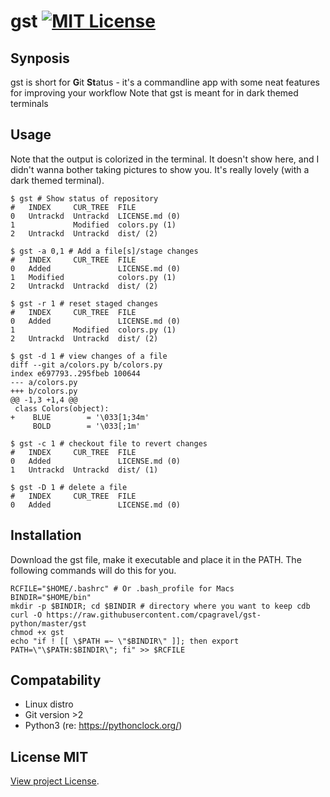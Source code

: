 # gst [![MIT License][license-badge]](LICENSE.md)

## Synposis
gst is short for **G**it **St**atus - it's a commandline app with some neat features for improving your workflow
Note that gst is meant for in dark themed terminals

## Usage
Note that the output is colorized in the terminal. It doesn't show here, and I didn't wanna bother taking pictures to show you. It's really lovely (with a dark themed terminal).
```
$ gst # Show status of repository
#   INDEX     CUR_TREE  FILE
0   Untrackd  Untrackd  LICENSE.md (0)
1             Modified  colors.py (1)
2   Untrackd  Untrackd  dist/ (2)

$ gst -a 0,1 # Add a file[s]/stage changes
#   INDEX     CUR_TREE  FILE
0   Added               LICENSE.md (0)
1   Modified            colors.py (1)
2   Untrackd  Untrackd  dist/ (2)

$ gst -r 1 # reset staged changes
#   INDEX     CUR_TREE  FILE
0   Added               LICENSE.md (0)
1             Modified  colors.py (1)
2   Untrackd  Untrackd  dist/ (2)

$ gst -d 1 # view changes of a file
diff --git a/colors.py b/colors.py
index e697793..295fbeb 100644
--- a/colors.py
+++ b/colors.py
@@ -1,3 +1,4 @@
 class Colors(object):
+    BLUE        = '\033[1;34m'
     BOLD        = '\033[;1m'

$ gst -c 1 # checkout file to revert changes
#   INDEX     CUR_TREE  FILE
0   Added               LICENSE.md (0)
1   Untrackd  Untrackd  dist/ (1)

$ gst -D 1 # delete a file
#   INDEX     CUR_TREE  FILE
0   Added               LICENSE.md (0)
```

## Installation
Download the gst file, make it executable and place it in the PATH. The following commands will do this for you.
```
RCFILE="$HOME/.bashrc" # Or .bash_profile for Macs
BINDIR="$HOME/bin"
mkdir -p $BINDIR; cd $BINDIR # directory where you want to keep cdb
curl -O https://raw.githubusercontent.com/cpagravel/gst-python/master/gst
chmod +x gst
echo "if ! [[ \$PATH =~ \"$BINDIR\" ]]; then export PATH=\"\$PATH:$BINDIR\"; fi" >> $RCFILE
```

## Compatability
- Linux distro
- Git version >2
- Python3 (re: https://pythonclock.org/)

## License MIT
[View project License](LICENSE.md).

[license-badge]: https://img.shields.io/badge/license-MIT-007EC7.svg
